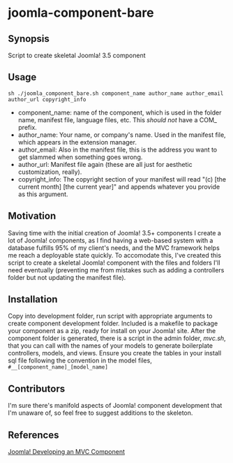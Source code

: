 # joomla-component-bare

## Synopsis
Script to create skeletal Joomla! 3.5 component

## Usage
`sh ./joomla_component_bare.sh component_name author_name author_email author_url copyright_info`    
* component\_name: name of the component, which is used in the folder name, manifest file, language files, etc. This _should not_ have a COM\_ prefix.
* author\_name: Your name, or company's name. Used in the manifest file, which appears in the extension manager.
* author\_email: Also in the manifest file, this is the address you want to get slammed when something goes wrong.
* author\_url: Manifest file again (these are all just for aesthetic customization, really).
* copyright\_info: The copyright section of your manifest will read "(c) \[the current month\] \[the current year\]" and appends whatever you provide as this argument.

## Motivation
Saving time with the initial creation of Joomla! 3.5+ components
I create a lot of Joomla! components, as I find having a web-based system with a database fulfills 95% of my client's needs, and the MVC framework helps me reach a deployable state quickly. To accomodate this, I've created this script to create a skeletal Joomla! component with the files and folders I'll need eventually (preventing me from mistakes such as adding a controllers folder but not updating the manifest file).

## Installation
Copy into development folder, run script with appropriate arguments to create component development folder. Included is a makefile to package your component as a zip, ready for install on your Joomla! site. After the component folder is generated, there is a script in the admin folder, _mvc.sh_, that you can call with the names of your models to generate boilerplate controllers, models, and views. Ensure you create the tables in your install sql file following the convention in the model files, `#__[component_name]_[model_name]`

## Contributors
I'm sure there's manifold aspects of Joomla! component development that I'm unaware of, so feel free to suggest additions to the skeleton.

## References
[Joomla! Developing an MVC Component](https://docs.joomla.org/J3.x:Developing_an_MVC_Component)
